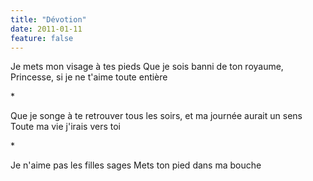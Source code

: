 ```yaml
---
title: "Dévotion"
date: 2011-01-11
feature: false
---
```


Je mets mon visage à tes pieds
Que je sois banni de ton royaume, Princesse, si je ne t'aime toute entière

\*

Que je songe à te retrouver tous les soirs, et ma journée aurait un sens
Toute ma vie j'irais vers toi

\*

Je n'aime pas les filles sages
Mets ton pied dans ma bouche
